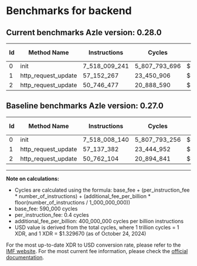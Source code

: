 # Benchmarks for backend

## Current benchmarks Azle version: 0.28.0

| Id  | Method Name         | Instructions  | Cycles        | USD           | USD/Million Calls | Change                             |
| --- | ------------------- | ------------- | ------------- | ------------- | ----------------- | ---------------------------------- |
| 0   | init                | 7_518_009_241 | 5_807_793_696 | $0.0077224490 | $7_722.44         | <font color="red">+1_101</font>    |
| 1   | http_request_update | 57_152_267    | 23_450_906    | $0.0000311820 | $31.18            | <font color="red">+14_885</font>   |
| 2   | http_request_update | 50_746_477    | 20_888_590    | $0.0000277749 | $27.77            | <font color="green">-15_627</font> |

## Baseline benchmarks Azle version: 0.27.0

| Id  | Method Name         | Instructions  | Cycles        | USD           | USD/Million Calls |
| --- | ------------------- | ------------- | ------------- | ------------- | ----------------- |
| 0   | init                | 7_518_008_140 | 5_807_793_256 | $0.0077224485 | $7_722.44         |
| 1   | http_request_update | 57_137_382    | 23_444_952    | $0.0000311740 | $31.17            |
| 2   | http_request_update | 50_762_104    | 20_894_841    | $0.0000277832 | $27.78            |

---

**Note on calculations:**

- Cycles are calculated using the formula: base_fee + (per_instruction_fee \* number_of_instructions) + (additional_fee_per_billion \* floor(number_of_instructions / 1_000_000_000))
- base_fee: 590_000 cycles
- per_instruction_fee: 0.4 cycles
- additional_fee_per_billion: 400_000_000 cycles per billion instructions
- USD value is derived from the total cycles, where 1 trillion cycles = 1 XDR, and 1 XDR = $1.329670 (as of October 24, 2024)

For the most up-to-date XDR to USD conversion rate, please refer to the [IMF website](https://www.imf.org/external/np/fin/data/rms_sdrv.aspx).
For the most current fee information, please check the [official documentation](https://internetcomputer.org/docs/current/developer-docs/gas-cost#execution).
